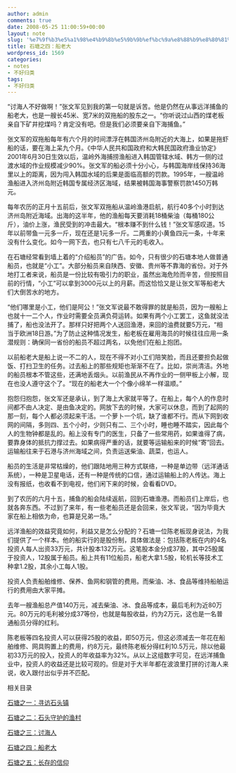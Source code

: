 ```yaml
---
author: admin
comments: true
date: 2008-05-25 11:00:59+00:00
layout: note
slug: '%e7%9f%b3%e5%a1%98%e4%b9%8b%e5%9b%9b%ef%bc%9a%e8%88%b9%e8%80%81%e5%a4%a7'
title: 石塘之四：船老大
wordpress_id: 1569
categories:
- notes
- 不好归类
tags:
- 不好归类
---
```


“讨海人不好做啊！”张文军见到我的第一句就是诉苦。他是仍然在从事远洋捕鱼的船老大，也是一艘长45米、宽7米的双拖船的股东之一。“你听说过山西的煤老板亲自下矿井挖煤吗？肯定没有吧。但是我们必须要亲自下海捕鱼。”

张文军的双拖船每年有六个月的时间漂浮在韩国济州岛附近的大海上，如果是拖虾船的话，要在海上呆九个月。《中华人民共和国政府和大韩民国政府渔业协定》2001年6月30日生效以后，温岭外海捕捞渔船进入韩国管辖水域、韩方一侧的过渡水域的作业规模减少90%。张文军的船必须十分小心，与韩国海岸线保持36海里以上的距离，因为闯入韩国水域的后果是面临高额的罚款。1995年，一艘温岭渔船进入济州岛附近韩国专属经济区海域，结果被韩国海事警察罚款1450万韩元。

每年农历的正月十五前后，张文军双拖船从温岭渔港启航，航行40多个小时到达济州岛附近海域。出海的这半年，他的渔船每天要消耗18桶柴油（每桶180公斤），油价上涨，渔民受到的冲击最大。“根本赚不到什么钱！”张文军感叹道。15年以前带鱼一元多一斤，现在还是1元多一斤。二两重的小黄鱼四元一条，十年来没有什么变化。如今一网下去，也只有七八千元的毛收入。

在石塘经常看到墙上着的“介绍船员”的广告。如今，只有很少的石塘本地人做普通船员，也就是“小工”。大部分船员来自陕西、安徽、贵州等不靠海的省份。对于外地打工者来说，船员是一份比较有吸引力的职业，虽然出海危险而辛苦，但按照目前的行情，“小工”可以拿到3000元以上的月薪。而这恰恰又是让张文军等船老大们大倒苦水的地方。

“他们哪里是小工，他们是阿公！”张文军说最不敢得罪的就是船员，因为一艘船上也就十一二个人，作业时需要全员满负荷运转。如果有两个小工罢工，这鱼就没法捕了，船也没法开了。那样只好把两个人送回渔港，来回的油费就要5万元，“相当于欧洲18日游。”为了防止这种情况发生，船老板在雇用海员的时候往往应用一条潜规则：确保同一省份的船员不超过两名，以免他们在船上抱团。

以前船老大是船上说一不二的人，现在不得不对小工们陪笑脸，而且还要担负起做饭、打扫卫生的任务。过去船上的那些规矩也渐渐不在了。比如，崇尚清洁。外地的船员根本不管这些，还满地丢烟头。以前渔民从不再作业的一侧甲板上小解，现在也没人遵守这个了。“现在的船老大一个个像小绵羊一样温顺。”

抱怨归抱怨，张文军还是承认，到了海上大家就平等了。在船上，每个人的作息时间都不由人决定、是由鱼决定的。网放下去的时候，大家可以休息，而到了起网的那一刻，每个人都必须起来干活。一个萝卜一个坑，缺了谁都不行。而从下网到收网的间隔，多则四、五个小时，少则只有二、三个小时，睡也睡不踏实，因此每个人的生物钟都是乱的。船上没有专门的医生，只备了一些常用药，如果谁得了病，要靠身体的抵抗力撑过去。如果病得严重的话，就要等运输船来的时候“寄”回去。运输船往来于石港与济州海域之间，负责运送柴油、蔬菜，也运人。

船员的生活是非常枯燥的，他们跟陆地用三种方式联络，一种是单边带（远洋通话系统），一种是卫星电话，还有一种是传统的口信，通过运输船上的人传达。海上没有报纸，也收看不到电视，他们闲下来的时候，会看看DVD。

到了农历的六月十五，捕鱼的船会陆续返航，回到石塘渔港。而船员们上岸后，也就各奔东西。不过到了来年，有一些老船员还是会回来，张文军说，“因为毕竟大家在船上相依为命，也算是兄弟一场。”

远洋渔船的效益究竟如何，利益又是怎么分配的？石塘一位陈老板现身说法，为我们提供了一个样本。他的船实行的是股份制，具体做法是：包括陈老板在内的4名投资人每人出资33万元，共计股本132万元。这笔股本金分成37股，其中25股属于投资人，12股属于船员。船上共有11位船员，船老大拿1.5股，轮机长等技术工种拿1.2股，其余小工每人1股。

投资人负责船舶维修、保养、鱼网和钢管的费用。而柴油、冰、食品等维持船舶运行的费用由大家平摊。

去年一艘渔船总产值140万元，减去柴油、冰、食品等成本，最后毛利为近80万元。80万元的毛利被分成37等份，也就是每股收益，约为2万元，这也是一名普通船员分得的红利。

陈老板等四名投资人可以获得25股的收益，即50万元，但这必须减去一年花在船舶维修、网具购置上的费用，约8万元，最终陈老板分得红利10.5万元，除以他最初33万元的投入，投资人的年收益率为32%。从以上这组数字可见，在远洋捕鱼业中，投资人的收益还是比较可观的。但是对于大半年都在波浪里打拼的讨海人来说，收入跟付出似乎并不匹配。

相关目录

[石塘之一：寻访石头镇](http://www.baibanbao.net/?p=1566)

[石塘之二：石头守护的渔村](http://www.baibanbao.net/?p=1567)

[石塘之三：讨海人](http://www.baibanbao.net/?p=1568)

[石塘之四：船老大](http://www.baibanbao.net/?p=1569)

[石塘之五：长存的信仰](http://www.baibanbao.net/?p=1570)

